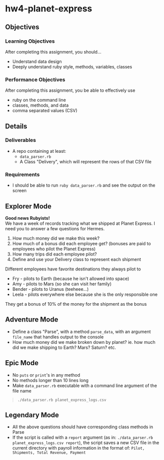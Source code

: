 # hw4-planet-express


## Objectives

### Learning Objectives

After completing this assignment, you should…

*   Understand data design
*   Deeply understand ruby style, methods, variables, classes

### Performance Objectives

After completing this assignment, you be able to effectively use

*   ruby on the command line
*   classes, methods, and data
*   comma separated values (CSV)

## Details

### Deliverables

*   A repo containing at least:
    *   `data_parser.rb`
    *   A Class "Delivery", which will represent the rows of that CSV file

### Requirements

*   I should be able to run `ruby data_parser.rb` and see the output on the screen

## Explorer Mode

**Good news Rubyists!**  
We have a week of records tracking what we shipped at Planet Express. I need you to answer a few questions for Hermes.

1.  How much money did we make this week?
2.  How much of a bonus did each employee get? (bonuses are paid to employees who pilot the Planet Express)
3.  How many trips did each employee pilot?
4.  Define and use your Delivery class to represent each shipment

Different employees have favorite destinations they always pilot to

*   Fry - pilots to Earth (because he isn't allowed into space)
*   Amy - pilots to Mars (so she can visit her family)
*   Bender - pilots to Uranus (teeheee...)
*   Leela - pilots everywhere else because she is the only responsible one

They get a bonus of 10% of the money for the shipment as the bonus

## Adventure Mode

*   Define a class "Parse", with a method `parse_data`, with an argument `file_name` that handles output to the console
*   How much money did we make broken down by planet? ie. how much did we make shipping to Earth? Mars? Saturn? etc.

## Epic Mode

*   No `puts` or `print`'s in any method
*   No methods longer than 10 lines long
*   Make `data_parser.rb` executable with a command line argument of the file name

> `./data_parser.rb planet_express_logs.csv`

## Legendary Mode

*   All the above questions should have corresponding class methods in Parse
*   If the script is called with a `report` argument (as in: `./data_parser.rb planet_express_logs.csv report`), the script saves a new CSV file in the current directory with payroll information in the format of: `Pilot, Shipments, Total Revenue, Payment`
